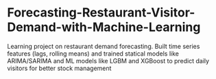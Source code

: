 # Forecasting-Restaurant-Visitor-Demand-with-Machine-Learning
Learning project on restaurant demand forecasting. Built time series features (lags, rolling means) and trained statical models like ARIMA/SARIMA and ML models like LGBM and XGBoost to predict daily visitors for better stock management
